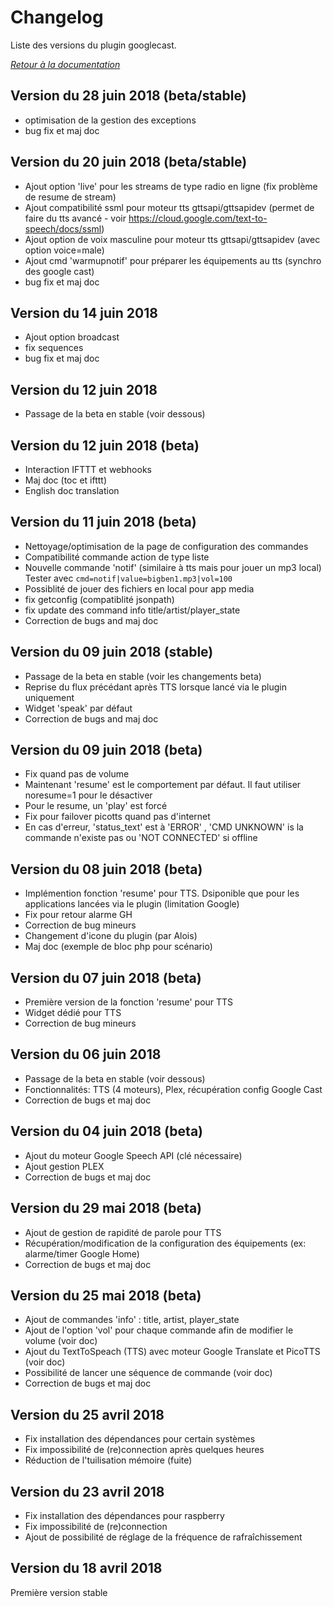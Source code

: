# Changelog

Liste des versions du plugin googlecast.

*[Retour à la documentation](index.md)*

## Version du 28 juin 2018 (beta/stable)

- optimisation de la gestion des exceptions
- bug fix et maj doc

## Version du 20 juin 2018 (beta/stable)

- Ajout option 'live' pour les streams de type radio en ligne (fix problème de resume de stream)
- Ajout compatibilité ssml pour moteur tts gttsapi/gttsapidev (permet de faire du tts avancé - voir https://cloud.google.com/text-to-speech/docs/ssml)
- Ajout option de voix masculine pour moteur tts gttsapi/gttsapidev (avec option voice=male)
- Ajout cmd 'warmupnotif' pour préparer les équipements au tts (synchro des google cast)
- bug fix et maj doc

## Version du 14 juin 2018

- Ajout option broadcast
- fix sequences
- bug fix et maj doc

## Version du 12 juin 2018

- Passage de la beta en stable (voir dessous)

## Version du 12 juin 2018 (beta)

- Interaction IFTTT et webhooks
- Maj doc (toc et ifttt)
- English doc translation

## Version du 11 juin 2018 (beta)

- Nettoyage/optimisation de la page de configuration des commandes
- Compatibilité commande action de type liste
- Nouvelle commande 'notif' (similaire à tts mais pour jouer un mp3 local)    
  Tester avec `cmd=notif|value=bigben1.mp3|vol=100`
- Possiblité de jouer des fichiers en local pour app media
- fix getconfig (compatiblité jsonpath)
- fix update des command info title/artist/player_state
- Correction de bugs and maj doc

## Version du 09 juin 2018 (stable)

- Passage de la beta en stable (voir les changements beta)
- Reprise du flux précédant après TTS lorsque lancé via le plugin uniquement
- Widget 'speak' par défaut
- Correction de bugs and maj doc

## Version du 09 juin 2018 (beta)

- Fix quand pas de volume
- Maintenant 'resume' est le comportement par défaut. Il faut utiliser noresume=1 pour le désactiver
- Pour le resume, un 'play' est forcé
- Fix pour failover picotts quand pas d'internet
- En cas d'erreur, 'status_text' est à 'ERROR' , 'CMD UNKNOWN' is la commande n'existe pas ou 'NOT CONNECTED' si offline

## Version du 08 juin 2018 (beta)

- Implémention fonction 'resume' pour TTS. Dsiponible que pour les applications lancées via le plugin (limitation Google)
- Fix pour retour alarme GH
- Correction de bug mineurs
- Changement d'icone du plugin (par Alois)
- Maj doc (exemple de bloc php pour scénario)

## Version du 07 juin 2018 (beta)

- Première version de la fonction 'resume' pour TTS
- Widget dédié pour TTS
- Correction de bug mineurs

## Version du 06 juin 2018

- Passage de la beta en stable (voir dessous)
- Fonctionnalités: TTS (4 moteurs), Plex, récupération config Google Cast
- Correction de bugs et maj doc

## Version du 04 juin 2018 (beta)

- Ajout du moteur Google Speech API (clé nécessaire)
- Ajout gestion PLEX
- Correction de bugs et maj doc

## Version du 29 mai 2018 (beta)

- Ajout de gestion de rapidité de parole pour TTS
- Récupération/modification de la configuration des équipements (ex: alarme/timer Google Home)
- Correction de bugs et maj doc

## Version du 25 mai 2018 (beta)

- Ajout de commandes 'info' : title, artist, player_state
- Ajout de l'option 'vol' pour chaque commande afin de modifier le volume (voir doc)
- Ajout du TextToSpeach (TTS) avec moteur Google Translate et PicoTTS (voir doc)
- Possibilité de lancer une séquence de commande (voir doc)
- Correction de bugs et maj doc

## Version du 25 avril 2018

- Fix installation des dépendances pour certain systèmes
- Fix impossibilité de (re)connection après quelques heures
- Réduction de l'tuilisation mémoire (fuite)

## Version du 23 avril 2018

- Fix installation des dépendances pour raspberry
- Fix impossibilité de (re)connection
- Ajout de possibilité de réglage de la fréquence de rafraîchissement

## Version du 18 avril 2018

Première version stable
